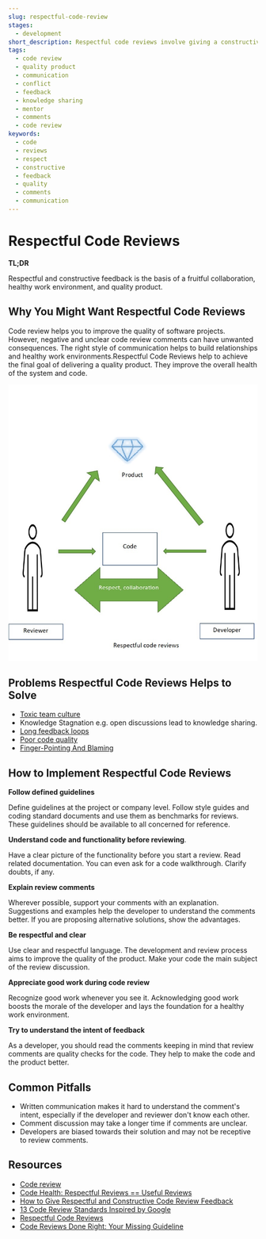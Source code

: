 ```yaml
---
slug: respectful-code-review
stages:
  - development
short_description: Respectful code reviews involve giving a constructive feeback.The main goal should be to help deliver a good quality final product.
tags:
  - code review
  - quality product
  - communication
  - conflict
  - feedback
  - knowledge sharing
  - mentor
  - comments
  - code review
keywords:
  - code
  - reviews
  - respect
  - constructive
  - feedback
  - quality
  - comments
  - communication
---
```

# Respectful Code Reviews

**TL;DR**

Respectful and constructive feedback is the basis of a fruitful collaboration, healthy work environment, and quality product.


## Why You Might Want Respectful Code Reviews

Code review helps you to improve the quality of software projects. However, negative and unclear code review comments can have unwanted consequences.
The right style of communication helps to build relationships and healthy work environments.Respectful Code Reviews help to achieve the final goal of delivering a quality product. They improve the overall health of the system and code.

![Respectful Code Review](/files/respectful_code_review.jpg) 

## Problems Respectful Code Reviews Helps to Solve

- [Toxic team culture](/problems/toxic-team-culture)
- Knowledge Stagnation  e.g. open discussions lead to knowledge sharing.
- [Long feedback loops](/problems/long-feedback-loops)
- [Poor code quality](/problems/poor-code-quality)
- [Finger-Pointing And Blaming](/problems/finger-pointing-and-blaming)



## How to Implement Respectful Code Reviews

**Follow defined guidelines**

Define guidelines at the project or company level. Follow style guides and coding standard documents and use them as benchmarks for reviews. These guidelines should be available to all concerned for reference.

**Understand code and functionality before reviewing**.

Have a clear picture of the functionality before you start a review. Read related documentation. You can even ask for a code walkthrough. Clarify doubts, if any.

**Explain review comments**

Wherever possible, support your comments with an explanation. Suggestions and examples help the developer to understand the comments better. If you are proposing alternative solutions, show the advantages.

**Be respectful and clear**

Use clear and respectful language. The development and review process aims to improve the quality of the product. Make your code the main subject of the review discussion.

**Appreciate good work during code review**

Recognize good work whenever you see it. Acknowledging good work boosts the morale of the developer and lays the foundation for a healthy work environment.

 **Try to understand the intent of feedback**

As a developer, you should read the comments keeping in mind that review comments are quality checks for the code. They help to make the code and the product better.


## Common Pitfalls

-  Written communication makes it hard to understand the comment's intent, especially if the developer and reviewer don't know each other.
-  Comment discussion may take a longer time if comments are unclear.
-  Developers are biased towards their solution and may not be receptive to review comments.

## Resources 
- [Code review](https://en.wikipedia.org/wiki/Code_review)
- [Code Health: Respectful Reviews == Useful Reviews](https://testing.googleblog.com/2019/11/code-health-respectful-reviews-useful.html)
- [How to Give Respectful and Constructive Code Review Feedback](https://www.michaelagreiler.com/respectful-constructive-code-review-feedback/)
- [13 Code Review Standards Inspired by Google](https://medium.com/better-programming/13-code-review-standards-inspired-by-google-6b8f99f7fd67)
- [Respectful Code Reviews](https://chromium.googlesource.com/chromium/src/+/master/docs/cr_respect.md)
- [Code Reviews Done Right: Your Missing Guideline](https://quickbirdstudios.com/blog/code-review-best-practices-guidelines/)
